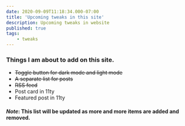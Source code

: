 ```yaml
---
date: 2020-09-09T11:18:34.000-07:00
title: 'Upcoming tweaks in this site'
description: Upcoming tweaks in website
published: true
tags:
    - tweaks
---
```


### Things I am about to add on this site.

- ~~Toggle button for dark mode and light mode~~
- ~~A separate list for posts~~
- ~~RSS feed~~
- Post card in 11ty
- Featured post in 11ty
  


#### *Note*: This list will be updated as more and more items are added and removed.